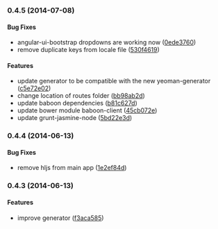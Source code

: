 <a name="0.4.5"></a>
### 0.4.5 (2014-07-08)


#### Bug Fixes

* angular-ui-bootstrap dropdowns are working now ([0ede3760](https://github.com/litixsoft/generator-baboon/commit/0ede3760dc883a32c80c4c3387c43a87c22cd300))
* remove duplicate keys from locale file ([530f4619](https://github.com/litixsoft/generator-baboon/commit/530f4619f475648639fc3afe6fa340e7e838c45c))


#### Features

* update generator to be compatible with the new yeoman-generator ([c5e72e02](https://github.com/litixsoft/generator-baboon/commit/c5e72e0252d9eb8e02d1c9961e852179be7bab42))
* change location of routes folder ([bb98ab2d](https://github.com/litixsoft/generator-baboon/commit/bb98ab2dd301e91687f953e922e9c84c9667ce33))
* update baboon dependencies ([b81c627d](https://github.com/litixsoft/generator-baboon/commit/b81c627d80def4a6def544a6ba99cb901fd958cd))
* update bower module baboon-client ([45cb072e](https://github.com/litixsoft/generator-baboon/commit/45cb072e7ad536983dd35c02058d72c119a3e9a4))
* update grunt-jasmine-node ([5bd22e3d](https://github.com/litixsoft/generator-baboon/commit/5bd22e3d17d73b091e26f7c87d404f96cc24037a))


<a name="0.4.4"></a>
### 0.4.4 (2014-06-13)


#### Bug Fixes

* remove hljs from main app ([1e2ef84d](https://github.com/litixsoft/generator-baboon/commit/1e2ef84d3ea5019d9c162727d8c6964e804f9e68))


<a name="0.4.3"></a>
### 0.4.3 (2014-06-13)


#### Features

* improve generator ([f3aca585](https://github.com/litixsoft/generator-baboon/commit/f3aca5850ccee691c48ddd7e5339c86a84012ed3))


